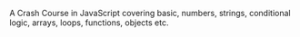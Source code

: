 A Crash Course in JavaScript covering basic, numbers, strings, conditional logic, arrays, loops, functions, objects etc.